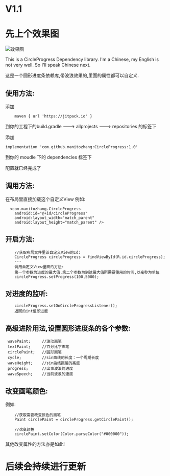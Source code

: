 # V1.1 #

# 先上个效果图 #

![效果图](http://25.io/mou/Mou_128.png)


This is a CircleProgress Dependency library. I'm a Chinese, my English is not very well. So I'll speak Chinese next.

这是一个圆形进度条依赖库,带波浪效果的,里面的属性都可以自定义.

## 使用方法: ##

添加  

        maven { url 'https://jitpack.io' }
        
        
到你的工程下的build.gradle ---> allprojects ---> repositories 的标签下


添加

    implementation 'com.github.manitozhang:CircleProgress:1.0'

到你的 moudle 下的 dependencies 标签下

配置就已经完成了

## 调用方法: ##

在布局里直接加载这个自定义View
例如:   

      <com.manitozhang.CircleProgress
        android:id="@+id/circleProgress"
        android:layout_width="match_parent"
        android:layout_height="match_parent" />
        
        
## 开启方法: ##
        //获取布局文件里该自定义View的Id:
        CircleProgress circleProgress = findViewById(R.id.circleProgress);
        ---
        调用自定义View里面的方法:
        第一个参数为进度的最大值,第二个参数为到达最大值所需要使用的时间,以毫秒为单位
        circleProgress.setProgress(100,5000);
        
## 对进度的监听: ##

        circleProgress.setOnCircleProgressListener();
        返回的int值即进度
       
       
       
## 高级进阶用法,设置圆形进度条的各个参数: ##

     wavePaint;     //波动画笔
     textPaint;     //百分比字画笔
     circlePaint;   //圆形画笔
     cycle;         //sin曲线的长度：一个周期长度
     waveHeight;    //sin曲线振幅的高度
     progress;      //出事波浪的进度
     waveSpeech;    //当前波浪的速度
     
 ## 改变画笔颜色: ##
 例如:  
 
        //获取需要改变颜色的画笔
        Paint circlePaint = circleProgress.getCirclePaint();
        
        //改变颜色
        circlePaint.setColor(Color.parseColor("#000000"));
        
  其他改变属性的方法亦是如此! 
 
 # 后续会持续进行更新 #
        
        
